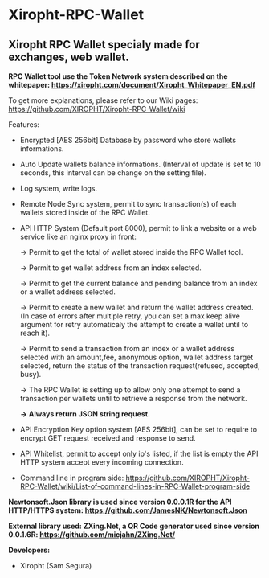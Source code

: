 # Xiropht-RPC-Wallet
<h2>Xiropht RPC Wallet specialy made for exchanges, web wallet.</h2>

**RPC Wallet tool use the Token Network system described on the whitepaper: https://xiropht.com/document/Xiropht_Whitepaper_EN.pdf**

To get more explanations, please refer to our Wiki pages: https://github.com/XIROPHT/Xiropht-RPC-Wallet/wiki

Features:

- Encrypted [AES 256bit] Database by password who store wallets informations.

- Auto Update wallets balance informations. (Interval of update is set to 10 seconds, this interval can be change on the setting file).

- Log system, write logs.

- Remote Node Sync system, permit to sync transaction(s) of each wallets stored inside of the RPC Wallet.

- API HTTP System (Default port 8000), permit to link a website or a web service like an nginx proxy in front:

  -> Permit to get the total of wallet stored inside the RPC Wallet tool.
  
  -> Permit to get wallet address from an index selected.
  
  -> Permit to get the current balance and pending balance from an index or a wallet address selected.
  
  -> Permit to create a new wallet and return the wallet address created. (In case of errors after multiple retry, you can set a max keep alive argument for retry automaticaly the attempt to create a wallet until to reach it).
  
  -> Permit to send a transaction from an index or a wallet address selected with an amount,fee, anonymous option, wallet address target selected, return the status of the transaction request(refused, accepted, busy). 
  
  -> The RPC Wallet is setting up to allow only one attempt to send a transaction per wallets until to retrieve a response from the network.
  
  **-> Always return JSON string request.**
  
- API Encryption Key option system [AES 256bit], can be set to require to encrypt GET request received and response to send.

- API Whitelist, permit to accept only ip's listed, if the list is empty the API HTTP system accept every incoming connection.



- Command line in program side: https://github.com/XIROPHT/Xiropht-RPC-Wallet/wiki/List-of-command-lines-in-RPC-Wallet-program-side
 
**Newtonsoft.Json library is used since version 0.0.0.1R for the API HTTP/HTTPS system: https://github.com/JamesNK/Newtonsoft.Json**

**External library used: ZXing.Net, a QR Code generator used since version 0.0.1.6R: https://github.com/micjahn/ZXing.Net/**

**Developers:**

- Xiropht (Sam Segura)
